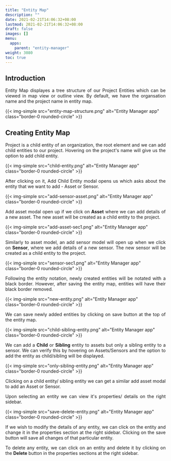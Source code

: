 ```yaml
---
title: "Entity Map"
description: ""
date: 2021-02-21T14:06:32+08:00
lastmod: 2021-02-21T14:06:32+08:00
draft: false
images: []
menu:
  apps:
    parent: "entity-manager"
weight: 3080
toc: true
---
```


## Introduction

<p style="text-align: justify;">
Entity Map displayes a tree structure of our Project Entities which can be viewed in map view or outline view. By default, we have the organsation name and the project name in entity map.
</p>

{{< img-simple src="entity-map-structure.png" alt="Entity Manager app" class="border-0 rounded-circle" >}}

## Creating Entity Map

<p style="text-align: justify;">
Project is a child entity of an organization, the root element and we can add child entities to our project. Hovering on the project's name will give us the option to add child entity.
</p>

{{< img-simple src="child-entity.png" alt="Entity Manager app" class="border-0 rounded-circle" >}}

<p style="text-align: justify;">
After clicking on it, Add Child Entity modal opens us which asks about the entity that we want to add - Asset or Sensor.
</p>

{{< img-simple src="add-sensor-asset.png" alt="Entity Manager app" class="border-0 rounded-circle" >}}

<p style="text-align: justify;">
Add asset modal open up if we click on <b>Asset</b> where we can add details of a new asset. The new asset will be created as a child entity to the project.
</p>

{{< img-simple src="add-asset-sec1.png" alt="Entity Manager app" class="border-0 rounded-circle" >}}

<p style="text-align: justify;">
Similarly to asset model, an add sensor model will open up when we click on <b>Sensor</b>, where we add details of a new sensor. The new sensor will be created as a child entity to the project.
</p>

{{< img-simple src="sensor-sec1.png" alt="Entity Manager app" class="border-0 rounded-circle" >}}

<p style="text-align: justify;">
Following the entity notation, newly created entities will be notated with a black border. However, after saving the entity map, entities will have their black border removed.
</p>

{{< img-simple src="new-entity.png" alt="Entity Manager app" class="border-0 rounded-circle" >}}

<p style="text-align: justify;">
We can save newly added entities by clicking on save button at the top of the entity map.
</p>

{{< img-simple src="child-sibling-entity.png" alt="Entity Manager app" class="border-0 rounded-circle" >}}

<p style="text-align: justify;">
We can add a <b>Child</b> or <b>Sibling</b> entity to assets but only a sibling entity to a sensor. We can verify this by hovering on Assets/Sensors and the option to add the entity as child/sibling will be displayed.
</p>

{{< img-simple src="only-sibling-entity.png" alt="Entity Manager app" class="border-0 rounded-circle" >}}

<p style="text-align: justify;">
Clicking on a child entity/ sibling entity we can get a similar add asset modal to add an Asset or Sensor.
</p>

<p style="text-align: justify;">
Upon selecting an entity we can view it's properties/ details on the right sidebar.
</p>

{{< img-simple src="save-delete-entity.png" alt="Entity Manager app" class="border-0 rounded-circle" >}}

<p style="text-align: justify;">
If we wish to modify the details of any entity, we can click on the entity and change it in the properties section at the right sidebar. Clicking on the save button will save all changes of that particular entity.
</p>

<p style="text-align: justify;">
To delete any entity, we can click on an entity and delete it by clicking on the <b>Delete</b> button in the properties sections at the right sidebar.
</p>